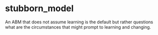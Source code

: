 # stubborn_model
An ABM that does not assume learning is the default but rather questions what are the circumstances that might prompt to learning and changing. 
